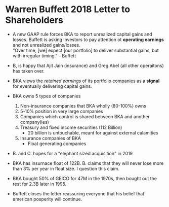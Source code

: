 # Warren Buffett 2018 Letter to Shareholders

- A new GAAP rule forces BKA to report unrealized capital gains and losses. Buffett is asking investors to pay attention ot **operating earnings** and not unrealized gains/losses.  
"Over time, [we] expect [our portfolio] to deliver substantial gains, but with irregular timing." - Buffett

- B, is happy that Ajit Jain (insurance) and Greg Abel (all other operaitons) has taken over.

- BKA views the *retained earnings* of its portfolio companies as a **signal** for eventually delivering capital gains.

- BKA owns 5 types of companies
	1. Non-insurance companies that BKA wholly (80-100%) owns
	2. 5-10% position in very large companies
	3. Companies which control is shared between BKA and another company(ies)
	4. Treasury and fixed income securities (112 Billion)
		- 20 billion is untouchable, meant for against external calamities
	5. Insurance companies of BKA
		- Float generating companies

- B. and C. hopes for a "elephant sized acquisition" in 2019

- BKA has insurnace float of 122B. B. claims that they will never lose more than 3% per year in float size. I question this claim.

- BKA bought 50% of GEICO for 47M in the 1970s, then bought out the rest for 2.3B later in 1995.

- Buffett closes the letter reassuring everyone that his belief that american posperity will continue.
